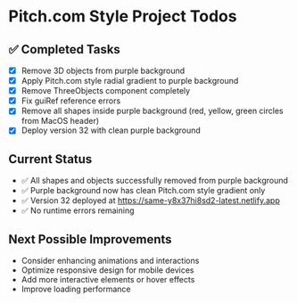 # Pitch.com Style Project Todos

## ✅ Completed Tasks
- [x] Remove 3D objects from purple background
- [x] Apply Pitch.com style radial gradient to purple background
- [x] Remove ThreeObjects component completely
- [x] Fix guiRef reference errors
- [x] Remove all shapes inside purple background (red, yellow, green circles from MacOS header)
- [x] Deploy version 32 with clean purple background

## Current Status
- ✅ All shapes and objects successfully removed from purple background
- ✅ Purple background now has clean Pitch.com style gradient only
- ✅ Version 32 deployed at https://same-y8x37hi8sd2-latest.netlify.app
- ✅ No runtime errors remaining

## Next Possible Improvements
- Consider enhancing animations and interactions
- Optimize responsive design for mobile devices
- Add more interactive elements or hover effects
- Improve loading performance
